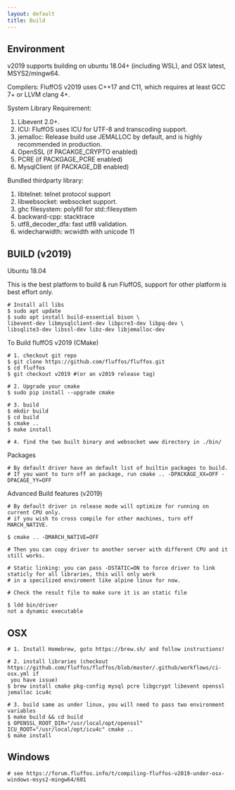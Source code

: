```yaml
---
layout: default
title: Build
---
```


## Environment

v2019 supports building on ubuntu 18.04+ (including WSL), and OSX latest, MSYS2/mingw64.

Compilers: FluffOS v2019 uses C++17 and C11, which requires at least GCC 7+ or LLVM clang 4+.

System Library Requirement:
1. Libevent 2.0+.
1. ICU: FluffOS uses ICU for UTF-8 and transcoding support.
1. jemalloc: Release build use JEMALLOC by default, and is highly recommended in production.
1. OpenSSL (if PACAKGE_CRYPTO enabled)
1. PCRE (if PACKGAGE_PCRE enabled)
1. MysqlClient (if PACKAGE_DB enabled)

Bundled thirdparty library:
1. libtelnet: telnet protocol support
1. libwebsocket: websocket support.
1. ghc filesystem: polyfill for std::filesystem
1. backward-cpp: stacktrace
1. utf8_decoder_dfa: fast utf8 validation.
1. widecharwidth: wcwidth with unicode 11

## BUILD (v2019)

Ubuntu 18.04

This is the best platform to build & run FluffOS, support for other platform
is best effort only.

    # Install all libs
    $ sudo apt update
    $ sudo apt install build-essential bison \
    libevent-dev libmysqlclient-dev libpcre3-dev libpq-dev \
    libsqlite3-dev libssl-dev libz-dev libjemalloc-dev

To Build fluffOS v2019 (CMake)

    # 1. checkout git repo
    $ git clone https://github.com/fluffos/fluffos.git
    $ cd fluffos
    $ git checkout v2019 #(or an v2019 release tag)

    # 2. Upgrade your cmake
    $ sudo pip install --upgrade cmake

    # 3. build
    $ mkdir build
    $ cd build
    $ cmake ..
    $ make install

    # 4. find the two built binary and websocket www directory in ./bin/

Packages

    # By default driver have an default list of builtin packages to build.
    # If you want to turn off an package, run cmake .. -DPACKAGE_XX=OFF -DPACAGE_YY=OFF

Advanced Build features (v2019)

    # By default driver in release mode will optimize for running on current CPU only.
    # if you wish to cross compile for other machines, turn off MARCH_NATIVE.

    $ cmake .. -DMARCH_NATIVE=OFF

    # Then you can copy driver to another server with different CPU and it still works.

    # Static linking: you can pass -DSTATIC=ON to force driver to link staticly for all libraries, this will only work
    # in a specilized enviroment like alpine linux for now.

    # Check the result file to make sure it is an static file

    $ ldd bin/driver
    not a dynamic executable

## OSX
    # 1. Install Homebrew, goto https://brew.sh/ and follow instructions!

    # 2. install libraries (checkout https://github.com/fluffos/fluffos/blob/master/.github/workflows/ci-osx.yml if
     you have issue)
    $ brew install cmake pkg-config mysql pcre libgcrypt libevent openssl jemalloc icu4c

    # 3. build same as under linux, you will need to pass two environment variables
    $ make build && cd build
    $ OPENSSL_ROOT_DIR="/usr/local/opt/openssl" ICU_ROOT="/usr/local/opt/icu4c" cmake ..
    $ make install

## Windows
    # see https://forum.fluffos.info/t/compiling-fluffos-v2019-under-osx-windows-msys2-mingw64/601
